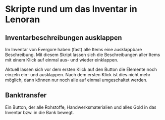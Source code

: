 # Skripte rund um das Inventar in Lenoran

## Inventarbeschreibungen ausklappen

Im Inventar von Evergore haben (fast) alle Items eine ausklappbare Beschreibung. Mit diesem Skript lassen sich die Beschreibungen aller Items mit einem Klick auf einmal aus- und wieder einklappen.

Aktuell lassen sich vor dem ersten Klick auf den Button die Elemente noch einzeln ein- und ausklappen. Nach dem ersten Klick ist dies nicht mehr möglich, dann können nur noch alle auf einmal umgeschaltet werden.

## Banktransfer

Ein Button, der alle Rohstoffe, Handwerksmaterialien und alles Gold in das Inventar bzw. in die Bank bewegt.
